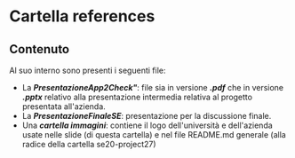 # Cartella references

## Contenuto

Al suo interno sono presenti i seguenti file:
- La ***PresentazioneApp2Check"***: file sia in versione ***.pdf*** che in versione ***.pptx*** relativo alla presentazione intermedia relativa al progetto presentata all'azienda.
- La ***PresentazioneFinaleSE***: presentazione per la discussione finale.
- Una ***cartella immagini***: contiene il logo dell'università e dell'azienda usate nelle slide (di questa cartella) e nel file README.md generale (alla radice della cartella se20-project27)
